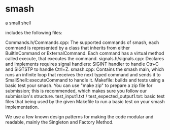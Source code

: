 # smash
a small shell

includes the following files:

Commands.h/Commands.cpp: The supported commands of smash, each command is represented by a class that inherits from either BuiltInCommand or ExternalCommand. Each command has a virtual method called execute, that executes the command.
signals.h/signals.cpp: Declares and implements requires signal handlers: SIGINT handler to handle Ctr+C and SIGTSTP to handle Ctrl+Z.
smash.cpp: Contains the smash main, which runs an infinite loop that receives the next typed command and sends it to SmallShell::executeCommand to handle it.
Makefile: builds and tests using a basic test your smash. You can use "make zip" to prepare a zip file for submission; this is recommended, which makes sure you follow our submission's structure.
test_input1.txt / test_expected_output1.txt: basic test files that being used by the given Makefile to run a basic test on your smash implementation.

We use a few known design patterns for making the code modular and readable, mainly the Singleton and Factory Method.
